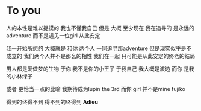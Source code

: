 # To you
人的本性是难以捉摸的
我也不懂我自己
但是
大概
至少现在
我在追寻的
是永远的adventure
而不是遇见一位girl
从此安定

我一开始所想的
大概就是
和你
两个人
一同追寻那adventure
但是现实似乎是不成立的
我们两个人并不是那么的相性
我们在一起 只可能是从此安定的终老的结局

男人都是爱做梦的生物
于你
我不是你的小王子
于我自己
我大概是渡边
而你 是我的小林绿子

或者
更恰当一点的比喻
我期待成为lupin the 3rd
而你
girl
并不是mine fujiko

得到的终得不到
得不到的终得到
**Adieu**